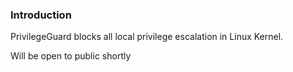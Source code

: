 ### Introduction

PrivilegeGuard blocks all local privilege escalation in Linux Kernel.

Will be open to public shortly
